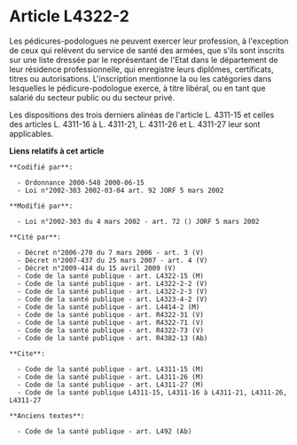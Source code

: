 # Article L4322-2

Les pédicures-podologues ne peuvent exercer leur profession, à l'exception de ceux qui relèvent du service de santé des
armées, que s'ils sont inscrits sur une liste dressée par le représentant de l'Etat dans le département de leur résidence
professionnelle, qui enregistre leurs diplômes, certificats, titres ou autorisations. L'inscription mentionne la ou les
catégories dans lesquelles le pédicure-podologue exerce, à titre libéral, ou en tant que salarié du secteur public ou du
secteur privé.

Les dispositions des trois derniers alinéas de l'article L. 4311-15 et celles des articles L. 4311-16 à L. 4311-21, L.
4311-26 et L. 4311-27 leur sont applicables.

**Liens relatifs à cet article**

	**Codifié par**:

	  - Ordonnance 2000-548 2000-06-15
	  - Loi n°2002-303 2002-03-04 art. 92 JORF 5 mars 2002

	**Modifié par**:

	  - Loi n°2002-303 du 4 mars 2002 - art. 72 () JORF 5 mars 2002

	**Cité par**:

	  - Décret n°2006-270 du 7 mars 2006 - art. 3 (V)
	  - Décret n°2007-437 du 25 mars 2007 - art. 4 (V)
	  - Décret n°2009-414 du 15 avril 2009 (V)
	  - Code de la santé publique - art. L4322-15 (M)
	  - Code de la santé publique - art. L4322-2-2 (V)
	  - Code de la santé publique - art. L4322-2-3 (V)
	  - Code de la santé publique - art. L4323-4-2 (V)
	  - Code de la santé publique - art. L4414-2 (M)
	  - Code de la santé publique - art. R4322-31 (V)
	  - Code de la santé publique - art. R4322-71 (V)
	  - Code de la santé publique - art. R4322-73 (V)
	  - Code de la santé publique - art. R4382-13 (Ab)

	**Cite**:

	  - Code de la santé publique - art. L4311-15 (M)
	  - Code de la santé publique - art. L4311-26 (M)
	  - Code de la santé publique - art. L4311-27 (M)
	  - Code de la santé publique L4311-15, L4311-16 à L4311-21, L4311-26, L4311-27

	**Anciens textes**:

	  - Code de la santé publique - art. L492 (Ab)
